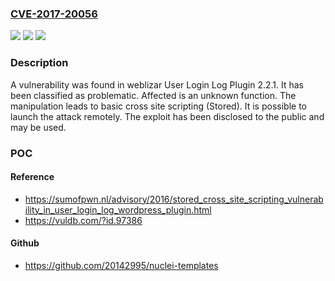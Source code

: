 ### [CVE-2017-20056](https://cve.mitre.org/cgi-bin/cvename.cgi?name=CVE-2017-20056)
![](https://img.shields.io/static/v1?label=Product&message=User%20Login%20Log%20Plugin&color=blue)
![](https://img.shields.io/static/v1?label=Version&message=n%2Fa&color=blue)
![](https://img.shields.io/static/v1?label=Vulnerability&message=CWE-80%20Basic%20Cross%20Site%20Scripting&color=brighgreen)

### Description

A vulnerability was found in weblizar User Login Log Plugin 2.2.1. It has been classified as problematic. Affected is an unknown function. The manipulation leads to basic cross site scripting (Stored). It is possible to launch the attack remotely. The exploit has been disclosed to the public and may be used.

### POC

#### Reference
- https://sumofpwn.nl/advisory/2016/stored_cross_site_scripting_vulnerability_in_user_login_log_wordpress_plugin.html
- https://vuldb.com/?id.97386

#### Github
- https://github.com/20142995/nuclei-templates

